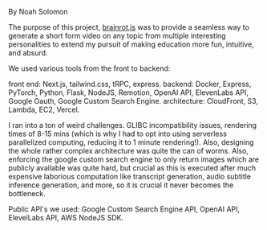 By Noah Solomon

The purpose of this project, [brainrot.js](https://brainrotjs.com) was to provide a seamless way to generate a short form video on any topic from multiple interesting personalities to extend my pursuit of making education more fun, intuitive, and absurd. 

We used various tools from the front to backend:

front end: Next.js, tailwind.css, tRPC, express.
backend: Docker, Express, PyTorch, Python, Flask, NodeJS, Remotion, OpenAI API, ElevenLabs API, Google Oauth, Google Custom Search Engine.
architecture: CloudFront, S3, Lambda, EC2, Vercel.

I ran into a ton of weird challenges. GLIBC incompatibility issues, rendering times of 8-15 mins (which is why I had to opt into using serverless parallelized computing, reducing it to 1 minute rendering!). Also, designing the whole rather complex architecture was quite the can of worms. Also, enforcing the google custom search engine to only return images which are publicly available was quite hard, but crucial as this is executed after much expensive laborious computation like transcript generation, audio subtitle inference generation, and more, so it is crucial it never becomes the bottleneck. 

Public API's we used: Google Custom Search Engine API, OpenAI API, ElevelLabs API, AWS NodeJS SDK.